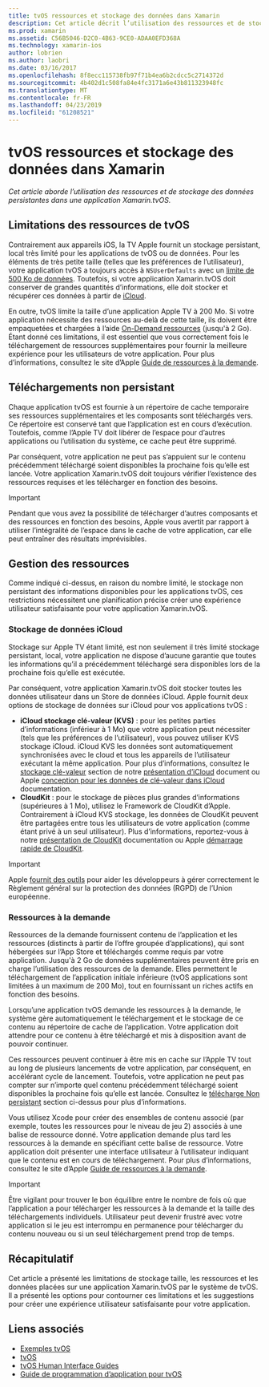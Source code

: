 ```yaml
---
title: tvOS ressources et stockage des données dans Xamarin
description: Cet article décrit l’utilisation des ressources et de stockage des données persistantes dans une application tvOS générée avec Xamarin. Il traite des ressources de stockage et à la demande de données iCloud.
ms.prod: xamarin
ms.assetid: C56B5046-D2C0-4B63-9CE0-ADAA0EFD368A
ms.technology: xamarin-ios
author: lobrien
ms.author: laobri
ms.date: 03/16/2017
ms.openlocfilehash: 8f8ecc115738fb97f71b4ea6b2cdcc5c2714372d
ms.sourcegitcommit: 4b402d1c508fa84e4fc3171a6e43b811323948fc
ms.translationtype: MT
ms.contentlocale: fr-FR
ms.lasthandoff: 04/23/2019
ms.locfileid: "61208521"
---
```

# <a name="tvos-resources-and-data-storage-in-xamarin"></a>tvOS ressources et stockage des données dans Xamarin

_Cet article aborde l’utilisation des ressources et de stockage des données persistantes dans une application Xamarin.tvOS._

<a name="tvOS-Resource-Limitations" />

## <a name="tvos-resource-limitations"></a>Limitations des ressources de tvOS

Contrairement aux appareils iOS, la TV Apple fournit un stockage persistant, local très limité pour les applications de tvOS ou de données. Pour les éléments de très petite taille (telles que les préférences de l’utilisateur), votre application tvOS a toujours accès à `NSUserDefaults` avec un [limite de 500 Ko de données](https://forums.developer.apple.com/message/50696#50696). Toutefois, si votre application Xamarin.tvOS doit conserver de grandes quantités d’informations, elle doit stocker et récupérer ces données à partir de [iCloud](#iCloud-Data-Storage).

En outre, tvOS limite la taille d’une application Apple TV à 200 Mo. Si votre application nécessite des ressources au-delà de cette taille, ils doivent être empaquetées et chargées à l’aide [On-Demand ressources](#On-Demand-Resources) (jusqu'à 2 Go). Étant donné ces limitations, il est essentiel que vous correctement fois le téléchargement de ressources supplémentaires pour fournir la meilleure expérience pour les utilisateurs de votre application. Pour plus d’informations, consultez le site d’Apple [Guide de ressources à la demande](https://developer.apple.com/library/prerelease/tvos/documentation/FileManagement/Conceptual/On_Demand_Resources_Guide/index.html#//apple_ref/doc/uid/TP40015083).

<a name="Non-Persistent-Downloads" />

## <a name="non-persistent-downloads"></a>Téléchargements non persistant

Chaque application tvOS est fournie à un répertoire de cache temporaire ses ressources supplémentaires et les composants sont téléchargés vers. Ce répertoire est conservé tant que l’application est en cours d’exécution. Toutefois, comme l’Apple TV doit libérer de l’espace pour d’autres applications ou l’utilisation du système, ce cache peut être supprimé.

Par conséquent, votre application ne peut pas s’appuient sur le contenu précédemment téléchargé soient disponibles la prochaine fois qu’elle est lancée. Votre application Xamarin.tvOS doit toujours vérifier l’existence des ressources requises et les télécharger en fonction des besoins.

> [!IMPORTANT]
> Pendant que vous avez la possibilité de télécharger d’autres composants et des ressources en fonction des besoins, Apple vous avertit par rapport à utiliser l’intégralité de l’espace dans le cache de votre application, car elle peut entraîner des résultats imprévisibles.




<a name="Managing-Resources" />

## <a name="managing-resources"></a>Gestion des ressources

Comme indiqué ci-dessus, en raison du nombre limité, le stockage non persistant des informations disponibles pour les applications tvOS, ces restrictions nécessitent une planification précise créer une expérience utilisateur satisfaisante pour votre application Xamarin.tvOS.

<a name="iCloud-Data-Storage" />

### <a name="icloud-data-storage"></a>Stockage de données iCloud

Stockage sur Apple TV étant limité, est non seulement il très limité stockage persistant, local, votre application ne dispose d’aucune garantie que toutes les informations qu’il a précédemment téléchargé sera disponibles lors de la prochaine fois qu’elle est exécutée.

Par conséquent, votre application Xamarin.tvOS doit stocker toutes les données utilisateur dans un Store de données iCloud. Apple fournit deux options de stockage de données sur iCloud pour vos applications tvOS :

- **iCloud stockage clé-valeur (KVS)** : pour les petites parties d’informations (inférieur à 1 Mo) que votre application peut nécessiter (tels que les préférences de l’utilisateur), vous pouvez utiliser KVS stockage iCloud. iCloud KVS les données sont automatiquement synchronisées avec le cloud et tous les appareils de l’utilisateur exécutant la même application. Pour plus d’informations, consultez le [stockage clé-valeur](~/ios/data-cloud/introduction-to-icloud.md) section de notre [présentation d’iCloud](~/ios/data-cloud/introduction-to-icloud.md) document ou Apple [conception pour les données de clé-valeur dans iCloud](https://developer.apple.com/library/prerelease/tvos/documentation/General/Conceptual/iCloudDesignGuide/Chapters/DesigningForKey-ValueDataIniCloud.html#//apple_ref/doc/uid/TP40012094-CH7) documentation.
- **CloudKit** : pour le stockage de pièces plus grandes d’informations (supérieures à 1 Mo), utilisez le Framework de CloudKit d’Apple. Contrairement à iCloud KVS stockage, les données de CloudKit peuvent être partagées entre tous les utilisateurs de votre application (comme étant privé à un seul utilisateur). Plus d’informations, reportez-vous à notre [présentation de CloudKit](~/ios/data-cloud/intro-to-cloudkit.md) documentation ou Apple [démarrage rapide de CloudKit](https://developer.apple.com/library/prerelease/tvos/documentation/DataManagement/Conceptual/CloudKitQuickStart/Introduction/Introduction.html#//apple_ref/doc/uid/TP40014987).

> [!IMPORTANT]
> Apple [fournit des outils](https://developer.apple.com/support/allowing-users-to-manage-data/) pour aider les développeurs à gérer correctement le Règlement général sur la protection des données (RGPD) de l’Union européenne.

<a name="On-Demand-Resources" />

### <a name="on-demand-resources"></a>Ressources à la demande

Ressources de la demande fournissent contenu de l’application et les ressources (distincts à partir de l’offre groupée d’applications), qui sont hébergées sur l’App Store et téléchargés comme requis par votre application. Jusqu'à 2 Go de données supplémentaires peuvent être pris en charge l’utilisation des ressources de la demande. Elles permettent le téléchargement de l’application initiale inférieure (tvOS applications sont limitées à un maximum de 200 Mo), tout en fournissant un riches actifs en fonction des besoins.

Lorsqu’une application tvOS demande les ressources à la demande, le système gère automatiquement le téléchargement et le stockage de ce contenu au répertoire de cache de l’application. Votre application doit attendre pour ce contenu à être téléchargé et mis à disposition avant de pouvoir continuer.

Ces ressources peuvent continuer à être mis en cache sur l’Apple TV tout au long de plusieurs lancements de votre application, par conséquent, en accélérant cycle de lancement. Toutefois, votre application ne peut pas compter sur n’importe quel contenu précédemment téléchargé soient disponibles la prochaine fois qu’elle est lancée. Consultez le [télécharge Non persistant](#Non-Persistent-Downloads) section ci-dessus pour plus d’informations.

Vous utilisez Xcode pour créer des ensembles de contenu associé (par exemple, toutes les ressources pour le niveau de jeu 2) associés à une balise de ressource donné. Votre application demande plus tard les ressources à la demande en spécifiant cette balise de ressource. Votre application doit présenter une interface utilisateur à l’utilisateur indiquant que le contenu est en cours de téléchargement. Pour plus d’informations, consultez le site d’Apple [Guide de ressources à la demande](https://developer.apple.com/library/prerelease/tvos/documentation/FileManagement/Conceptual/On_Demand_Resources_Guide/index.html#//apple_ref/doc/uid/TP40015083).

> [!IMPORTANT]
> Être vigilant pour trouver le bon équilibre entre le nombre de fois où que l’application a pour télécharger les ressources à la demande et la taille des téléchargements individuels. Utilisateur peut devenir frustré avec votre application si le jeu est interrompu en permanence pour télécharger du contenu nouveau ou si un seul téléchargement prend trop de temps.




<a name="Summary" />

## <a name="summary"></a>Récapitulatif

Cet article a présenté les limitations de stockage taille, les ressources et les données placées sur une application Xamarin.tvOS par le système de tvOS. Il a présenté les options pour contourner ces limitations et les suggestions pour créer une expérience utilisateur satisfaisante pour votre application.



## <a name="related-links"></a>Liens associés

- [Exemples tvOS](https://developer.xamarin.com/samples/tvos/all/)
- [tvOS](https://developer.apple.com/tvos/)
- [tvOS Human Interface Guides](https://developer.apple.com/tvos/human-interface-guidelines/)
- [Guide de programmation d’application pour tvOS](https://developer.apple.com/library/prerelease/tvos/documentation/General/Conceptual/AppleTV_PG/)
